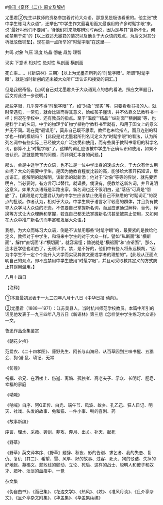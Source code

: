#[鲁迅《奇怪（二）》原文及解析](https://www.vrrw.net/wx/8529.html)

尤墨君②先生以教师的资格参加着讨论大众语，那意见是极该看重的。他主张“使中学生练习大众语”，还举出“中学生作文最喜用而又最误用的许多时髦字眼”来，说“最好叫他们不要用”，待他们将来能够辨别时再说，因为是与其“食新不化，何如禁用于先”的【以上叙述尤墨君的情况以及他关于大众语的观点，为后文对其分析批驳做铺垫】。现在摘一点所举的“时髦字眼”在这里──



共鸣 对象 气压 温度 结晶 彻底 趋势 理智

现实 下意识 相对性 绝对性 纵剖面 横剖面

死亡率……（《新语林》三期）【以上为尤墨君所列的“时髦字眼”。所谓“时髦字眼”，就是当时新创的还未被大众所广泛认识和接受的词汇。】

但是我很奇怪。【点明自己对尤墨君关于大众语观点的总的看法，照应文章题目，后文对此进一步说明。】

那些字眼，几乎算不得“时髦字眼”了。如“对象”“现实”等，只要看看书报的人，就时常遇见，一常见，就会比较而得其意义，恰如孩子懂话，并不依靠文法教科书一样；何况在学校中，还有教员的指点。至于“温度”“结晶”“纵剖面”“横剖面”等，也是科学上的名词，中学的物理学矿物学植物学教科书里就有，和用于国文上的意义并无不同。现在竟“最误用”，莫非自己既不思索，教师也未给指点，而且连别的科学也一样的模胡吗？【此段是对尤墨君所列名词定义为“时髦字眼”的看法，认为所列名词中有些实际上已经被大众广泛接受和使用，而有些属于教科书常用的科学名词，都算不上“时髦字眼”了。这样的词汇应该被中学生所正确认识和使用，如果不被认识，那就是教育的问题，而非词汇本身的问题。】

那么，单是中途学了大众语，也不过是一位中学出身的速成大众，于大众有什么用处呢？大众的需要中学生，是因为他教育程度比较的高，能够给大家开拓知识，增加语汇，能解明的就解明，该新添的就新添；他对于“对象”等等的界说，就先要弄明白，当必要时，有方言可以替代，就译换，倘没有，便教给这新名词，并且说明这意义。如果大众语既是半路出家，新名词也还不很明白，这“落伍”可真是“彻底”了。【此段是对尤墨君认为的中学生应该禁止使用自己不熟悉的“时髦词汇”的观点的批驳。作者认为，相对于大众，中学生属于语言水平较高的群体，并且负有教导大众学习大众语的职责，不仅要自己掌握新名词，而且应该通过解释、替代、译换等方式让大众理解和掌握，若连自己都无法掌握新名词甚至被禁止使用，又如何在大众中推广新名词而丰富和发展大众语。】

我想，为大众而练习大众语，倒是不该禁用那些“时髦字眼”的，最要紧的是教给他定义，教师对于中学生，和将来中学生的对于大众一样。譬如“纵断面”和“横断面”，解作“直切面”和“横切面”，就容易懂；倘说就是“横锯面”和“直锯面”，那么，连木匠学徒也明白了，无须识字。禁，是不好的，他们中有些人将永远模胡，“因为中学生不一定个个能升入大学而实现其做文豪或学者的理想的”。【此段从正面点明自己的观点，即不应禁用中学生使用“时髦字眼”，并且可采取教其定义的方式防止其误用滥用。】

八月十四日



【注释】

①本篇最初发表于一九三四年八月十八日《中华日报·动向》。

②尤墨君（1888—1971）：江苏吴县人，当时杭州师范学校教员。本篇中所引的话见他发表于一九三四年八月五日《新语林》第三期《怎样使中学生练习大众语》一文。

鲁迅作品全集鉴赏

《朝花夕拾》

范爱农、《二十四孝图》、藤野先生、阿长与山海经、从百草园到三味书屋、五猖会、狗·猫·鼠、琐记、无常

《仿徨》

祝福、弟兄、在酒楼上、伤逝、离婚、孤独者、高老夫子、示众、长明灯、肥皂、幸福的家庭

《呐喊》

《呐喊》自序、阿Q正传、白光、端午节、风波、故乡、孔乙己、狂人日记、明天、社戏、头发的故事、兔和猫、一件小事、鸭的喜剧、药

《故事新编》

序言、理水、采薇、铸剑、非攻、奔月、出关、补天、起死

《野草》

《野草》英文译本序、《野草》题辞、秋夜、影的告别、求乞者、我的失恋、复仇、复仇〔其二〕、希望、雪、风筝、好的故事、过客、死火、狗的驳诘、失掉的好地狱、墓碣文、颓败线的颤动、立论、死后、这样的战士、聪明人和傻子和奴才、腊叶、淡淡的血痕中、一觉

杂文集

《伪自由书》、《而己集》、《花边文学》、《热风》、《坟》、《准风月谈》、《且介亭杂文》、《且介亭杂文附集》、《华盖集》、《华盖集续编》

